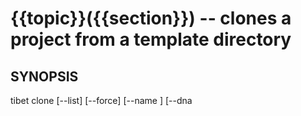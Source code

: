 {{topic}}({{section}}) -- clones a project from a template directory
=============================================

## SYNOPSIS

tibet clone <target> [--list] [--force] [--name <appname>] [--dna <template>]

## DESCRIPTION

Clones a template directory, considered the `dna`, to create a new project.

`<target>` is required and must be a valid directory name to clone to.

By default the target will be the new project's appname unless otherwise
specified. You can use `.` to clone to the current directory HOWEVER no checks
are currently done to prevent potential data loss. Be careful!

NOTE this command is currently being re-evaluated and will likely become a
front-end for Yeoman functionality in a future release.

## OPTIONS

  * `--list` :
    Output a list of available dna options. No project is created if you use
this option.

  * `--force` :
    Required if you use `.` as a simple reminder to be careful. You can also
use `--force` with existing directories but *no checks are done* to avoid
overwriting existing files.

  * `--name` :
    Lets you rename from the directory name to an alternative name. This lets
the directory and appname vary. This is common when cloning to existing
directories or poorly named ones like those required for GitHub Pages
repositories.

  * `--dna` :
    Lets you clone any valid template in TIBET's `dna` directory or a
directory of your choosing. This latter option lets you create your own reusable
custom application templates.
